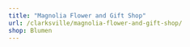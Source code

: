 ```yaml
---
title: "Magnolia Flower and Gift Shop"
url: /clarksville/magnolia-flower-and-gift-shop/
shop: Blumen
---
```

